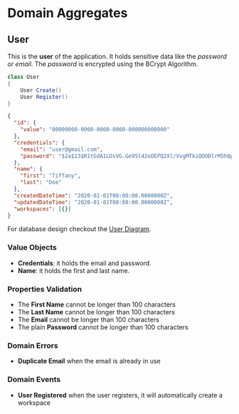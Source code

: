 # Domain Aggregates

## User

This is the **user** of the application. 
It holds sensitive data like the *password* or *email*. 
The *password* is encrypted using the BCrypt Algorithm.

```csharp
class User
{
    User Create()
    User Register()
}
```

```json
{
  "id": {
    "value": "00000000-0000-0000-0000-000000000000"
  },
  "credentials": {
    "email": "user@gmail.com",
    "password": "$2a$13$R1tGdA1LDsVG.Ge95l42oOEPQ2Xl/VvgMTkiQOODlrM5hQpISv0qC"
  },
  "name": {
    "first": "Tiffany",
    "last": "Doe"
  },
  "createdDateTime": "2020-01-01T00:00:00.0000000Z",
  "updatedDateTime": "2020-01-01T00:00:00.0000000Z",
  "workspaces": [{}]
}
```

For database design checkout the [User Diagram](../diagrams/Diagram.User.md).

### Value Objects

- **Credentials**: it holds the email and password.
- **Name**: it holds the first and last name.

### Properties Validation

- The **First Name** cannot be longer than 100 characters
- The **Last Name** cannot be longer than 100 characters
- The **Email** cannot be longer than 100 characters
- The plain **Password** cannot be longer than 100 characters

### Domain Errors

- **Duplicate Email** when the email is already in use

### Domain Events

- **User Registered** when the user registers, it will automatically create a workspace